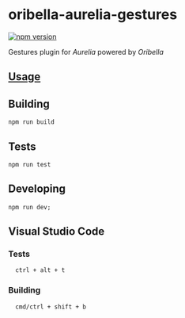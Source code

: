 # oribella-aurelia-gestures

[![npm version](https://badge.fury.io/js/oribella-aurelia-gestures.svg)](https://badge.fury.io/js/oribella-aurelia-gestures)

Gestures plugin for *Aurelia* powered by *Oribella*

## [Usage](./docs/usage.md#installation)

## Building

```shell
npm run build
```

## Tests

```shell
npm run test
```

## Developing

```shell
npm run dev;
```

## Visual Studio Code

### Tests
```shell
  ctrl + alt + t
```

### Building
```shell
  cmd/ctrl + shift + b
```
